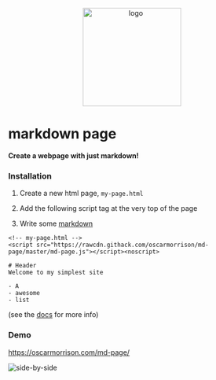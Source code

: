 <p align="center">
  <img src="https://user-images.githubusercontent.com/1651212/46570190-b8147200-c9a3-11e8-9c1f-d0a50d0540b6.jpg" alt="logo" width="200px" />
 </p>


# markdown page

**Create a webpage with just markdown!**

### Installation 

1. Create a new html page, `my-page.html`

2. Add the following script tag at the very top of the page
3. Write some [markdown](https://guides.github.com/features/mastering-markdown/)
```
<!-- my-page.html --> 
<script src="https://rawcdn.githack.com/oscarmorrison/md-page/master/md-page.js"></script><noscript>

# Header
Welcome to my simplest site

- A
- awesome
- list
```

(see the [docs](https://github.com/oscarmorrison/md-page/tree/master/docs) for more info)

### Demo
https://oscarmorrison.com/md-page/

<img alt="side-by-side" src="https://user-images.githubusercontent.com/1651212/46581080-1cefcb00-ca7d-11e8-8a4f-828dbe945dc6.png">


